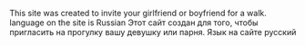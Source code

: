 This site was created to invite your girlfriend or boyfriend for a walk. language on the site is Russian
Этот сайт создан для того, чтобы пригласить на прогулку вашу девушку или парня. Язык на сайте русский

